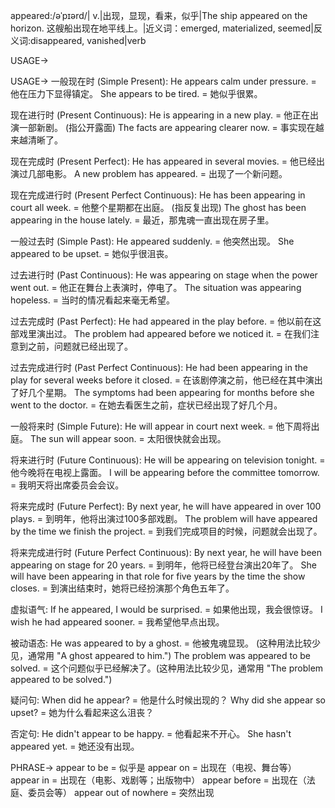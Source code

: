 appeared:/əˈpɪərd/| v.|出现，显现，看来，似乎|The ship appeared on the horizon.  这艘船出现在地平线上。|近义词：emerged, materialized, seemed|反义词:disappeared, vanished|verb

USAGE->

USAGE->
一般现在时 (Simple Present):
He appears calm under pressure. = 他在压力下显得镇定。
She appears to be tired. = 她似乎很累。

现在进行时 (Present Continuous):
He is appearing in a new play. = 他正在出演一部新剧。 (指公开露面)
The facts are appearing clearer now. = 事实现在越来越清晰了。

现在完成时 (Present Perfect):
He has appeared in several movies. = 他已经出演过几部电影。
A new problem has appeared. = 出现了一个新问题。

现在完成进行时 (Present Perfect Continuous):
He has been appearing in court all week. = 他整个星期都在出庭。 (指反复出现)
The ghost has been appearing in the house lately. = 最近，那鬼魂一直出现在房子里。

一般过去时 (Simple Past):
He appeared suddenly. = 他突然出现。
She appeared to be upset. = 她似乎很沮丧。

过去进行时 (Past Continuous):
He was appearing on stage when the power went out. = 他正在舞台上表演时，停电了。
The situation was appearing hopeless. = 当时的情况看起来毫无希望。

过去完成时 (Past Perfect):
He had appeared in the play before. = 他以前在这部戏里演出过。
The problem had appeared before we noticed it. = 在我们注意到之前，问题就已经出现了。

过去完成进行时 (Past Perfect Continuous):
He had been appearing in the play for several weeks before it closed. = 在该剧停演之前，他已经在其中演出了好几个星期。
The symptoms had been appearing for months before she went to the doctor. = 在她去看医生之前，症状已经出现了好几个月。

一般将来时 (Simple Future):
He will appear in court next week. = 他下周将出庭。
The sun will appear soon. = 太阳很快就会出现。

将来进行时 (Future Continuous):
He will be appearing on television tonight. = 他今晚将在电视上露面。
I will be appearing before the committee tomorrow. = 我明天将出席委员会会议。


将来完成时 (Future Perfect):
By next year, he will have appeared in over 100 plays. = 到明年，他将出演过100多部戏剧。
The problem will have appeared by the time we finish the project. = 到我们完成项目的时候，问题就会出现了。

将来完成进行时 (Future Perfect Continuous):
By next year, he will have been appearing on stage for 20 years. = 到明年，他将已经登台演出20年了。
She will have been appearing in that role for five years by the time the show closes. = 到演出结束时，她将已经扮演那个角色五年了。


虚拟语气:
If he appeared, I would be surprised. = 如果他出现，我会很惊讶。
I wish he had appeared sooner. = 我希望他早点出现。

被动语态:
He was appeared to by a ghost. = 他被鬼魂显现。 (这种用法比较少见，通常用 "A ghost appeared to him.")
The problem was appeared to be solved. = 这个问题似乎已经解决了。(这种用法比较少见，通常用 "The problem appeared to be solved.")

疑问句:
When did he appear? = 他是什么时候出现的？
Why did she appear so upset? = 她为什么看起来这么沮丧？

否定句:
He didn't appear to be happy. = 他看起来不开心。
She hasn't appeared yet. = 她还没有出现。



PHRASE->
appear to be = 似乎是
appear on = 出现在（电视、舞台等）
appear in = 出现在（电影、戏剧等；出版物中）
appear before = 出现在（法庭、委员会等）
appear out of nowhere = 突然出现
